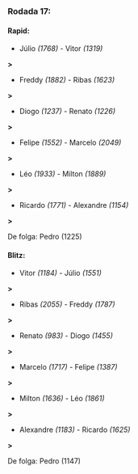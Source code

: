 ### Rodada 17:

#### Rapid:

* Júlio *(1768)*     -     Vitor *(1319)*

 **>** 
* Freddy *(1882)*     -     Ribas *(1623)*

 **>** 
* Diogo *(1237)*     -     Renato *(1226)*

 **>** 
* Felipe *(1552)*     -     Marcelo *(2049)*

 **>** 
* Léo *(1933)*     -     Milton *(1889)*

 **>** 
* Ricardo *(1771)*     -     Alexandre *(1154)*

 **>** 

De folga: Pedro (1225)

#### Blitz:

* Vitor *(1184)*     -     Júlio *(1551)*

 **>** 
* Ribas *(2055)*     -     Freddy *(1787)*

 **>** 
* Renato *(983)*     -     Diogo *(1455)*

 **>** 
* Marcelo *(1717)*     -     Felipe *(1387)*

 **>** 
* Milton *(1636)*     -     Léo *(1861)*

 **>** 
* Alexandre *(1183)*     -     Ricardo *(1625)*

 **>** 

De folga: Pedro (1147)

